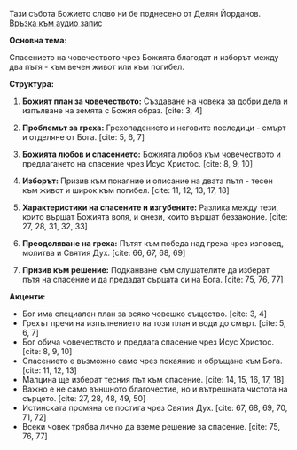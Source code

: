 Тази събота Божието слово ни бе поднесено от Делян Йорданов. 
[Връзка към аудио запис](https://mega.nz/folder/zpkW0TBa#HnnI26P65BIa3r9ps_-qLA)

**Основна тема:**

Спасението на човечеството чрез Божията благодат и изборът между два пътя - към вечен живот или към погибел.

**Структура:**

1.  **Божият план за човечеството:** Създаване на човека за добри дела и изпълване на земята с Божия образ. [cite: 3, 4]

2.  **Проблемът за греха:** Грехопадението и неговите последици - смърт и отделяне от Бога. [cite: 5, 6, 7]

3.  **Божията любов и спасението:** Божията любов към човечеството и предлагането на спасение чрез Исус Христос. [cite: 8, 9, 10]

4.  **Изборът:** Призив към покаяние и описание на двата пътя - тесен към живот и широк към погибел. [cite: 11, 12, 13, 17, 18]

5.  **Характеристики на спасените и изгубените:** Разлика между тези, които вършат Божията воля, и онези, които вършат беззаконие. [cite: 27, 28, 31, 32, 33]

6.  **Преодоляване на греха:** Пътят към победа над греха чрез изповед, молитва и Святия Дух. [cite: 66, 67, 68, 69]

7.  **Призив към решение:** Подканване към слушателите да изберат пътя на спасение и да предадат сърцата си на Бога. [cite: 75, 76, 77]

**Акценти:**

* Бог има специален план за всяко човешко същество. [cite: 3, 4]
* Грехът пречи на изпълнението на този план и води до смърт. [cite: 5, 6, 7]
* Бог обича човечеството и предлага спасение чрез Исус Христос. [cite: 8, 9, 10]
* Спасението е възможно само чрез покаяние и обръщане към Бога. [cite: 11, 12, 13]
* Малцина ще изберат тесния път към спасение. [cite: 14, 15, 16, 17, 18]
* Важно е не само външното благочестие, но и вътрешната чистота на сърцето. [cite: 27, 28, 48, 49, 50]
* Истинската промяна се постига чрез Святия Дух. [cite: 67, 68, 69, 70, 71, 72]
* Всеки човек трябва лично да вземе решение за спасение. [cite: 75, 76, 77]
